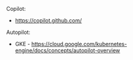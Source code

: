 Copilot:

- https://copilot.github.com/

Autopilot:

- GKE - https://cloud.google.com/kubernetes-engine/docs/concepts/autopilot-overview
